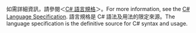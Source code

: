 <span data-ttu-id="412cd-101">如需詳細資訊，請參閱＜[C# 語言規格](~/docs/csharp/language-reference/language-specification/index.md)＞。</span><span class="sxs-lookup"><span data-stu-id="412cd-101">For more information, see the [C# Language Specification](~/docs/csharp/language-reference/language-specification/index.md).</span></span> <span data-ttu-id="412cd-102">語言規格是 C# 語法及用法的限定來源。</span><span class="sxs-lookup"><span data-stu-id="412cd-102">The language specification is the definitive source for C# syntax and usage.</span></span>

